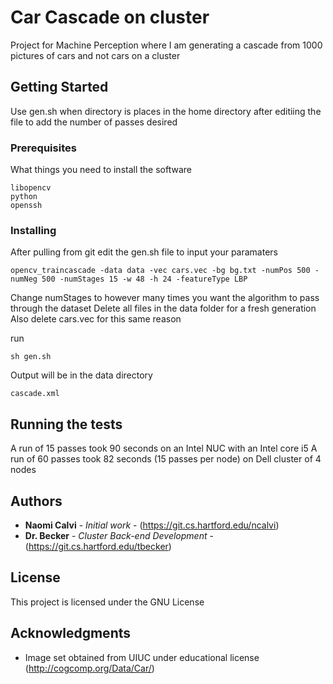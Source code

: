 # Car Cascade on cluster

Project for Machine Perception where I am generating a cascade from 1000 pictures of cars and not cars on a cluster

## Getting Started

Use gen.sh when directory is places in the home directory after editiing the file to add the number of passes desired

### Prerequisites

What things you need to install the software

```
libopencv
python
openssh
```

### Installing

After pulling from git edit the gen.sh file to input your paramaters

```
opencv_traincascade -data data -vec cars.vec -bg bg.txt -numPos 500 -numNeg 500 -numStages 15 -w 48 -h 24 -featureType LBP
```

Change numStages to however many times you want the algorithm to pass through the dataset 
Delete all files in the data folder for a fresh generation
Also delete cars.vec for this same reason

run
```
sh gen.sh
```

Output will be in the data directory

```
cascade.xml
```

## Running the tests

A run of 15 passes took 90 seconds on an Intel NUC with an Intel core i5
A run of 60 passes took 82 seconds (15 passes per node) on Dell cluster of 4 nodes


## Authors

* **Naomi Calvi** - *Initial work* - (https://git.cs.hartford.edu/ncalvi)
* **Dr. Becker** - *Cluster Back-end Development* - (https://git.cs.hartford.edu/tbecker) 


## License

This project is licensed under the GNU License


## Acknowledgments

* Image set obtained from UIUC under educational license (http://cogcomp.org/Data/Car/)


